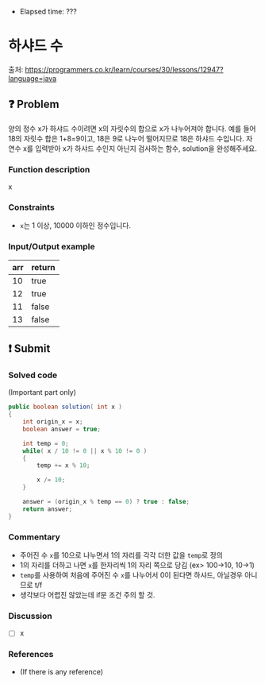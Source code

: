 - Elapsed time: ???

# 하샤드 수
출처: https://programmers.co.kr/learn/courses/30/lessons/12947?language=java

## :question: Problem
양의 정수 x가 하샤드 수이려면 x의 자릿수의 합으로 x가 나누어져야 합니다. 예를 들어 18의 자릿수 합은 1+8=9이고, 18은 9로 나누어 떨어지므로 18은 하샤드 수입니다. 자연수 x를 입력받아 x가 하샤드 수인지 아닌지 검사하는 함수, solution을 완성해주세요.

### Function description
x

### Constraints
- `x`는 1 이상, 10000 이하인 정수입니다.

### Input/Output example
| arr | return |
| --- | ------ |
| 10  | true   |
| 12  | true   |
| 11  | false  |
| 13  | false  |

## :exclamation: Submit
### Solved code
(Important part only)
``` java
public boolean solution( int x )
{
    int origin_x = x;
    boolean answer = true;

    int temp = 0;
    while( x / 10 != 0 || x % 10 != 0 )
    {
        temp += x % 10;

        x /= 10;
    }

    answer = (origin_x % temp == 0) ? true : false;
    return answer;
}
```

### Commentary
- 주어진 수 `x`를 10으로 나누면서 1의 자리를 각각 더한 값을 `temp`로 정의
- 1의 자리를 더하고 나면 `x`를 한자리씩 1의 자리 쪽으로 당김 (ex> 100->10, 10->1)
- `temp`를 사용하여 처음에 주어진 수 `x`를 나누어서 0이 된다면 하샤드, 아닐경우 아니므로 t/f
- 생각보다 어렵진 않았는데 if문 조건 주의 할 것.

### Discussion
- [ ] x

### References
- (If there is any reference)